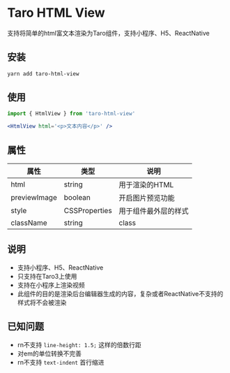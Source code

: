 # Taro HTML View
支持将简单的html富文本渲染为Taro组件，支持小程序、H5、ReactNative

## 安装

```bash
yarn add taro-html-view
```

## 使用

```jsx
import { HtmlView } from 'taro-html-view'

<HtmlView html='<p>文本内容</p>' />
```

## 属性

|  属性   | 类型  | 说明 |
|  ----  | ----  | ----  |
| html  | string | 用于渲染的HTML |
| previewImage  | boolean | 开启图片预览功能 |
| style  | CSSProperties | 用于组件最外层的样式 |
| className  | string | class |

## 说明
- 支持小程序、H5、ReactNative
- 只支持在Taro3上使用
- 支持在小程序上渲染视频
- 此组件的目的是渲染后台编辑器生成的内容，复杂或者ReactNative不支持的样式将不会被渲染

## 已知问题
- rn不支持 `line-height: 1.5;` 这样的倍数行距
- 对em的单位转换不完善
- rn不支持 `text-indent` 首行缩进